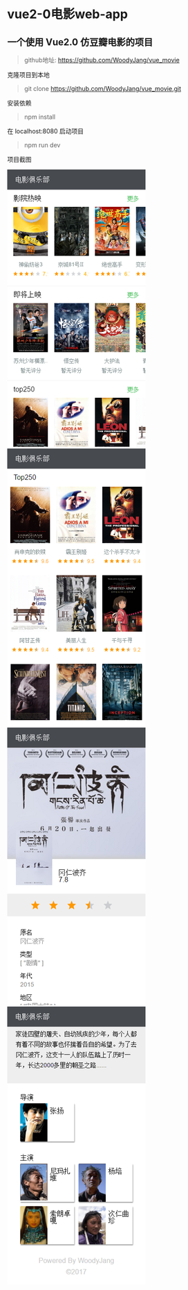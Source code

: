 ﻿# vue2-0电影web-app

## 一个使用 Vue2.0 仿豆瓣电影的项目
>github地址: https://github.com/WoodyJang/vue_movie


克隆项目到本地
>git clone https://github.com/WoodyJang/vue_movie.git

安装依赖
>npm install

在 localhost:8080 启动项目
>npm run dev

<!-- more -->

项目截图

![“图片描述”](/img/2.png)
![“图片描述”](/img/3.png)
![“图片描述”](/img/4.png)
![“图片描述”](/img/5.png)